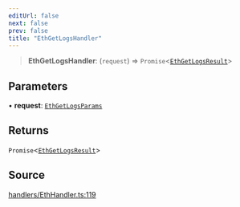 ```yaml
---
editUrl: false
next: false
prev: false
title: "EthGetLogsHandler"
---
```


> **EthGetLogsHandler**: (`request`) => `Promise`\<[`EthGetLogsResult`](/reference/tevm/actions-types/type-aliases/ethgetlogsresult/)\>

## Parameters

• **request**: [`EthGetLogsParams`](/reference/tevm/actions-types/type-aliases/ethgetlogsparams/)

## Returns

`Promise`\<[`EthGetLogsResult`](/reference/tevm/actions-types/type-aliases/ethgetlogsresult/)\>

## Source

[handlers/EthHandler.ts:119](https://github.com/evmts/tevm-monorepo/blob/main/packages/actions-types/src/handlers/EthHandler.ts#L119)
